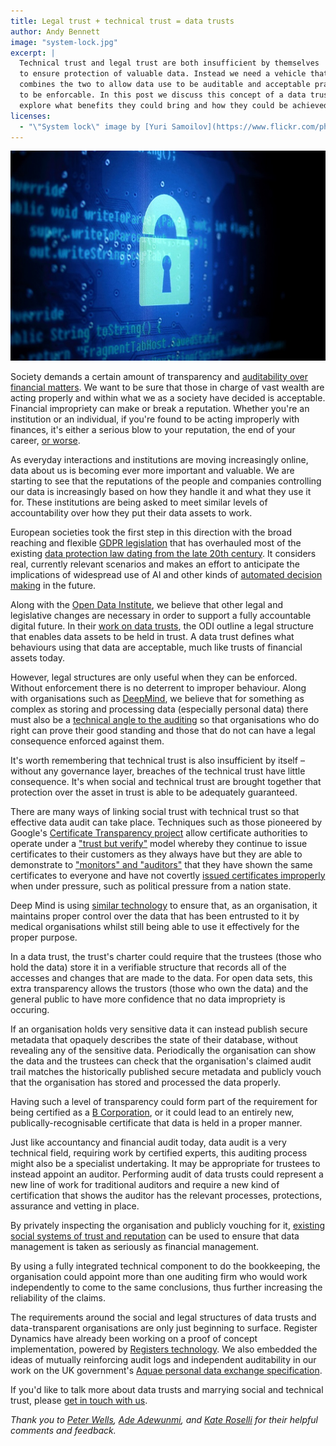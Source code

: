 ```yaml
---
title: Legal trust + technical trust = data trusts
author: Andy Bennett
image: "system-lock.jpg"
excerpt: |
  Technical trust and legal trust are both insufficient by themselves
  to ensure protection of valuable data. Instead we need a vehicle that
  combines the two to allow data use to be auditable and acceptable practice
  to be enforcable. In this post we discuss this concept of a data trust,
  explore what benefits they could bring and how they could be achieved.
licenses:
  - "\"System lock\" image by [Yuri Samoilov](https://www.flickr.com/photos/yusamoilov/) used under CC-BY 3.0."
---
```


![System lock](/images/system-lock.jpg)

Society demands a certain amount of transparency and [auditability over
financial matters](https://www.gov.uk/guidance/audit-accounting-and-reporting-guidance-for-uk-companies#company-reporting).
We want to be sure that those in charge of
vast wealth are acting properly and within what we as a society have
decided is acceptable. Financial impropriety can make or break a
reputation. Whether you're an institution or an individual,
if you're found to be acting improperly with finances, it's either a
serious blow to your reputation, the end of your career,
[or worse](https://www.bbc.co.uk/news/uk-20338042).

As everyday interactions and institutions are moving increasingly online,
data about us is becoming ever more important and valuable. We are starting
to see that the reputations of the people and companies controlling our data
is increasingly based on how they handle it and what they use it for. These
institutions are being asked to meet similar levels of accountability over
how they put their data assets to work.

European societies took the first step in this direction
with the broad reaching and flexible [GDPR legislation](https://ec.europa.eu/commission/priorities/justice-and-fundamental-rights/data-protection/2018-reform-eu-data-protection-rules_en)
that has overhauled most of the existing
[data protection law dating from the late 20th century](https://www.legislation.gov.uk/ukpga/1998/29/contents).
It considers real, currently relevant scenarios and makes an effort to
anticipate the implications of widespread use of AI and other kinds of
[automated decision making](https://gdpr-info.eu/art-4-gdpr/) in the future.

Along with the [Open Data Institute](https://theodi.org/), we believe
that other legal and legislative changes are necessary in order to
support a fully accountable digital future. In their [work on
data trusts](https://theodi.org/article/defining-a-data-trust/),
the ODI outline a legal structure that enables data assets to be
held in trust. A data trust defines what behaviours using that data
are acceptable, much like trusts of financial assets today.

However, legal structures are only useful when they can be enforced.
Without enforcement there is no deterrent to improper behaviour.
Along with organisations such as [DeepMind](https://deepmind.com),
we believe that for something as complex as storing and processing data (especially personal data) there must also be a
[technical angle to the auditing](https://deepmind.com/blog/trust-confidence-verifiable-data-audit/)
so that organisations who do right can prove their good standing and
those that do not can have a legal consequence enforced against them.

It's worth remembering that technical trust is also insufficient by itself
– without any governance layer, breaches of the technical trust have
little consequence. It's when social and technical trust are brought together
that protection over the asset in trust is able to be adequately guaranteed.

There are many ways of linking social trust with technical trust so that
effective data audit can take place. Techniques such as those pioneered
by Google's [Certificate Transparency project](https://www.certificate-transparency.org/)
allow certificate authorities to operate under a ["trust but verify"](https://www.certificate-transparency.org/benefits#TOC-Better-Industry-Conformance-and-Oversight)
model whereby they continue to issue certificates to
their customers as they always have but they are able to demonstrate to
["monitors" and "auditors"](http://www.certificate-transparency.org/how-ct-works#TOC-Basic-Monitor-and-Auditor-Operations)
that they have shown the same certificates to
everyone and have not covertly [issued certificates improperly](https://www.computerworld.com/article/2510677/security0/hackers-acquire-google-certificate--could-hijack-gmail-accounts.html) when under
pressure, such as political pressure from a nation state.

Deep Mind is using
[similar technology](https://deepmind.com/blog/working-nhs-build-lifesaving-technology/)
to ensure that, as an organisation, it maintains proper control
over the data that has been entrusted to it by medical organisations
whilst still being able to use it effectively for the proper purpose.

In a data trust, the trust's charter could require that the trustees (those
who hold the data) store it in a verifiable structure that records all of
the accesses and changes that are made to the data. For open data sets, this extra
transparency allows the trustors (those who own the data) and the general
public to have more confidence that no data impropriety is occuring.

If an organisation holds very sensitive data it can instead publish
secure metadata that opaquely describes the state of their database,
without revealing any of the sensitive data. Periodically the organisation
can show the data and the trustees can check that the organisation's claimed
audit trail matches the historically published secure metadata and publicly
vouch that the organisation has stored and processed the data properly.

Having such a level of transparency could form part of the requirement
for being certified as a [B Corporation](https://bcorporation.net/), or
it could lead to an entirely new, publically-recognisable certificate
that data is held in a proper manner.

Just like accountancy and financial audit today, data audit is a very technical field,
requiring work by certified experts, this auditing process might also be
a specialist undertaking. It may be appropriate for trustees to instead
appoint an auditor. Performing audit of data trusts could represent a
new line of work for traditional auditors and require a new kind of
certification that shows the auditor has the relevant processes,
protections, assurance and vetting in place.

By privately inspecting the organisation and publicly vouching for it,
[existing social systems of trust and reputation](https://www.ajc.com/news/state--regional/auditor-walks-away-from-mimedx-pointing-big-trouble/1iGOo6t3V22dQCbClOMnLJ/)
can be used to ensure that data management is taken as
seriously as financial management.

By using a fully integrated technical component to do the bookkeeping, the
organisation could appoint more than one auditing firm who would work
independently to come to the same conclusions, thus further increasing
the reliability of the claims.

The requirements around the social and legal structures of data trusts
and data-transparent organisations are only just beginning to surface.
Register Dynamics have already been working on a proof of concept
implementation, powered by [Registers technology](https://registers.app).
We also embedded the ideas of mutually reinforcing audit logs and
independent auditability in our work on the UK government's
[Aquae personal data exchange specification](https://docs.google.com/document/d/1bYxzS5Tmh8cn6WqfERr720JRu7Jax5jLDaiDi82c5Jc/edit).

If you'd like to talk more about data trusts and marrying social and
technical trust, please [get in touch with us](mailto:hello@register-dynamics.co.uk).

*Thank you to [Peter Wells](https://theodi.org/person/peter-wells/),
[Ade Adewunmi](https://twitter.com/Adewunmi), and
[Kate Roselli](https://www.katertalks.com/)
for their helpful comments and feedback.*
